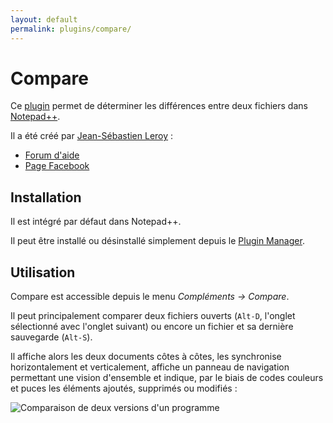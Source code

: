 ```yaml
---
layout: default
permalink: plugins/compare/
---
```

# Compare

Ce [plugin](plugins.md) permet de déterminer les différences entre deux fichiers dans [Notepad++](notepad++.md).

Il a été créé par [Jean-Sébastien Leroy](http://sourceforge.net/users/harrybharry) :

- [Forum d'aide](http://sourceforge.net/projects/npp-plugins/forums/forum/730527)
- [Page Facebook](http://facebook.com/pages/Notepad-plus-plus-Compare-plugin/156187331112718)

## Installation

Il est intégré par défaut dans Notepad++.

Il peut être installé ou désinstallé simplement depuis le [Plugin Manager](plugin-manager.md).

## Utilisation

Compare est accessible depuis le menu *Compléments -> Compare*.

Il peut principalement comparer deux fichiers ouverts (`Alt-D`, l'onglet sélectionné avec l'onglet suivant) ou encore un fichier et sa dernière sauvegarde (`Alt-S`).

Il affiche alors les deux documents côtes à côtes, les synchronise horizontalement et verticalement, affiche un panneau de navigation permettant une vision d'ensemble et indique, par le biais de codes couleurs et puces les éléments ajoutés, supprimés ou modifiés :

![Comparaison de deux versions d'un programme](/assets/img/notepadpp_compare.png)
